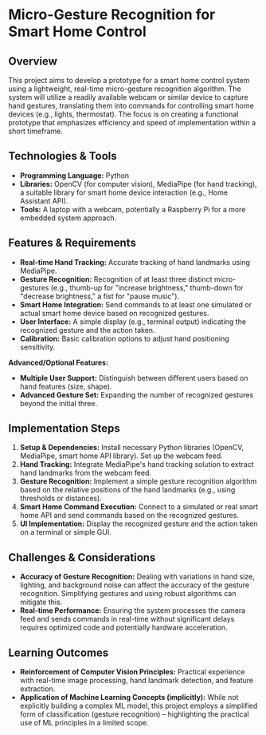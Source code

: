 # Micro-Gesture Recognition for Smart Home Control

## Overview

This project aims to develop a prototype for a smart home control system using a lightweight, real-time micro-gesture recognition algorithm. The system will utilize a readily available webcam or similar device to capture hand gestures, translating them into commands for controlling smart home devices (e.g., lights, thermostat).  The focus is on creating a functional prototype that emphasizes efficiency and speed of implementation within a short timeframe.

## Technologies & Tools

* **Programming Language:** Python
* **Libraries:** OpenCV (for computer vision), MediaPipe (for hand tracking), a suitable library for smart home device interaction (e.g., Home Assistant API).
* **Tools:** A laptop with a webcam, potentially a Raspberry Pi for a more embedded system approach.

## Features & Requirements

- **Real-time Hand Tracking:** Accurate tracking of hand landmarks using MediaPipe.
- **Gesture Recognition:**  Recognition of at least three distinct micro-gestures (e.g.,  thumb-up for "increase brightness," thumb-down for "decrease brightness,"  a fist for "pause music").
- **Smart Home Integration:** Send commands to at least one simulated or actual smart home device based on recognized gestures.
- **User Interface:** A simple display (e.g., terminal output) indicating the recognized gesture and the action taken.
- **Calibration:**  Basic calibration options to adjust hand positioning sensitivity.


**Advanced/Optional Features:**

- **Multiple User Support:**  Distinguish between different users based on hand features (size, shape).
- **Advanced Gesture Set:** Expanding the number of recognized gestures beyond the initial three.

## Implementation Steps

1. **Setup & Dependencies:** Install necessary Python libraries (OpenCV, MediaPipe, smart home API library). Set up the webcam feed.
2. **Hand Tracking:** Integrate MediaPipe's hand tracking solution to extract hand landmarks from the webcam feed.
3. **Gesture Recognition:** Implement a simple gesture recognition algorithm based on the relative positions of the hand landmarks (e.g., using thresholds or distances).
4. **Smart Home Command Execution:**  Connect to a simulated or real smart home API and send commands based on the recognized gestures.
5. **UI Implementation:** Display the recognized gesture and the action taken on a terminal or simple GUI.


## Challenges & Considerations

- **Accuracy of Gesture Recognition:**  Dealing with variations in hand size, lighting, and background noise can affect the accuracy of the gesture recognition.  Simplifying gestures and using robust algorithms can mitigate this.
- **Real-time Performance:**  Ensuring the system processes the camera feed and sends commands in real-time without significant delays requires optimized code and potentially hardware acceleration.

## Learning Outcomes

- **Reinforcement of Computer Vision Principles:** Practical experience with real-time image processing, hand landmark detection, and feature extraction.
- **Application of Machine Learning Concepts (implicitly):** While not explicitly building a complex ML model, this project employs a simplified form of classification (gesture recognition) – highlighting the practical use of ML principles in a limited scope.

